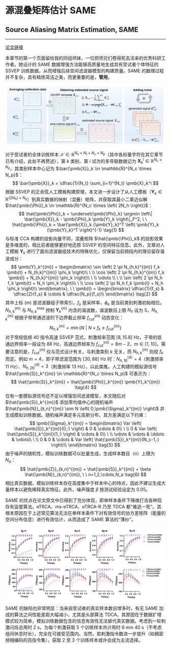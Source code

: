# 源混叠矩阵估计 SAME
## Source Aliasing Matrix Estimation, SAME
***

[论文链接][SAME]

本章节的第一个页面留给我的同组师妹，一位把师兄们卷得死去活来的优秀科研工作者。她设计的 SAME 数据增强方法能够高质量地生成具有受试者个体特征的 SSVEP 训练数据，从而增强后续空间滤波器模型的构建质量。SAME 的数理过程并不复杂，具有精炼简洁之美，而更重要的是，**管用**。

![SAME示意图](SAME.png)

对于受试者的全体训练样本 $\pmb{\mathcal{X}} \in \mathbb{R}^{N_e \times N_t \times N_c \times N_p}$（其中各标量字符在其它章节已有介绍，此处不再赘述），第 $k$ 类别、第 $i$ 试次的多导联数据记为 $\pmb{X}_k^i \in \mathbb{R}^{N_c \times N_p}$，其类别样本中心记为 $\bar{\pmb{X}}_k \in \mathbb{R}^{N_c \times N_p}$：
$$
    \bar{\pmb{X}}_k = \dfrac{1}{N_t} \sum_{i=1}^{N_t} \pmb{X}_k^i
$$
根据 SSVEP 的正余弦人工模板构建原理，本文进一步设计了从人工模板（$\pmb{Y}_k \in \mathbb{R}^{\left( 2N_h \right) \times N_p }$）到真实数据的映射（混叠）矩阵，并获取其最小二乘近似解 $\hat{\pmb{\Phi}}_k \in \mathbb{R}^{N_c \times \left( 2N_h \right)}$：
$$
    \hat{\pmb{\Phi}}_k = \underset{\pmb{\Phi}_k} \argmin \left\| \bar{\pmb{X}}_k - \pmb{\Phi}_k \pmb{Y}_k \right\|_F^2, \ \ \hat{\pmb{\Phi}}_k = \bar{\pmb{X}}_k {\pmb{Y}_k}^T \left( \pmb{Y}_k {\pmb{Y}_k}^T \right)^{-1}
    \tag{1}
$$
与标准 CCA 构建的投影向量不同，混叠矩阵 $\hat{\pmb{\Phi}}_k$ 的投影效果是多维度的，相比前者能够更好地还原 SSVEP 的空间特征信息。此外，文章对人工模板 $\pmb{Y}_k$ 进行了面向滤波器组技术的特殊优化，仅保留当前频段内的理论留存谐波成分：
$$
    \pmb{Y}_k^{(m)} = 
        \begin{bmatrix}
            \sin \left( 2 \pi N_{h,k}^{(m)} f_k \pmb{t} + N_{h,k}^{(m)} \phi_k \right)\\
            \ \\
            \cos \left( 2 \pi N_{h,k}^{(m)} f_k \pmb{t} + N_{h,k}^{(m)} \phi_k \right)\\
            \ \\
            \vdots \\
            \ \\
            \sin \left( 2 \pi N_h f_k \pmb{t} + N_h \phi_k \right)\\
            \ \\
            \cos \left( 2 \pi N_h f_k \pmb{t} + N_h \phi_k \right)\\
        \end{bmatrix}, \ \ \pmb{t} = 
        \begin{bmatrix}
            \dfrac{1}{f_s} & \dfrac{2}{f_s} & \cdots & \dfrac{N_p}{f_s}\\
        \end{bmatrix}
    \tag{2}
$$
其中上标 $(m)$ 是滤波器组子带索引，$f_s$ 是采样率，$\phi_k$ 是当前类别刺激初始相位。$N_{h,k}^{(m)}$ 与 $N_{h,k}^{max}$ 控制 $\pmb{Y}_k^{(m)}$ 内含的谐波数，谐波数目上限 $N_h$ 设为 5，$N_{h,k}^{(m)}$ 根据子带带通滤波的下边界截止频率 $f_{cut}^{(m)}$ 动态变化：
$$
    N_{h,k}^{(m)} = \min \left\{N \ | \ N \times f_k \geqslant f_{cut}^{(m)} \right\}
    \tag{3}
$$
对于常规低频 40 指令高速 SSVEP 范式，刺激频率范围 $[8,15.8]$ Hz，子带的低通边界频率一般设为 88 Hz，高通边界频率为 $f_{cut}^{(m)} = 8m-2$，$m \in [1,10]$。需要注意的是，$f_{cut}^{(m)}$ 仅与范式设计有关，与刺激类别 $k$ 无关，而 $N_{h,k}^{(m)}$ 则视 $f_k$ 而定。例如 $m=4$，即子带滤波范围为 $[30,88]$ Hz 时：$N_{h,16}^{(4)} = 4$（刺激频率 11 Hz）、$N_{h,26}^{(4)} = 3$（刺激频率 13 Hz），以此类推。人工构建的模拟源信号 $\hat{\pmb{S}}_k^{(m)} \in \mathbb{R}^{N_c \times N_p}$ 可表示为：
$$
    \hat{\pmb{S}}_k^{(m)} = \hat{\pmb{\Phi}}_k^{(m)} \pmb{Y}_k^{(m)}
    \tag{4}
$$
仅有一套模拟源信号还不足以增强空间滤波模型，本文随后对 $\hat{\pmb{S}}_k^{(m)}$ 添加零均值中心的随机噪声 $\hat{\pmb{N}}_{k,n}^{(m)} \sim N \left( 0,\pmb{\Sigma}_k^{(m)} \right)$ 并生成模拟训练数据。随机噪声满足多元高斯分布，其方差满足以下约束：
$$
    \pmb{\Sigma}_k^{(m)} = 
        \begin{bmatrix}
            Var \left( \hat{\pmb{S}}_k^{(m)}(0,:) \right) & 0 & \cdots & 0\\
            \ \\
            0 & Var \left( \hat{\pmb{S}}_k^{(m)}(1,:) \right) & \cdots & 0\\
            \ \\
            \vdots & \vdots & \ddots & \vdots\\
            \ \\
            0 & 0 & \cdots & Var \left( \hat{\pmb{S}}_k^{(m)}(N_c-1,:) \right)\\
        \end{bmatrix}
    \tag{5}
$$
由于噪声的随机性，模拟训练数据可以批量生成，生成样本数目（$n$）上限为 $N_a$：
$$
    \hat{\pmb{Z}}_{k,n}^{(m)} = \hat{\pmb{S}}_k^{(m)} + \beta \hat{\pmb{N}}_{k,n}^{(m)}, \ \ n=1,2,\cdots,N_a
    \tag{6}
$$
相比真实数据，模拟训练样本存在高度集中于样本中心的特点，因此不建议生成大量样本以避免稀释真实特征。此外，噪声强度 $\beta$ 按测试经验设定为 0.05。

SAME 的优点在论文原文中已得到了充分体现，即单样本条件下降维打击各种现存有监督算法，eTRCA、ms-eTRCA、eTRCA-R 乃至 TDCA 都“难逃一死”。其根本原因在于上述常见算法无法在单样本条件下对有效信号的协方差矩阵（能量的空间分布信息）进行有效估计，从而造成了 SAME 算法的“薄纱”。

![SAME结果图1](SAME-result1.png)

SAME 的缺陷也非常明显：当来自受试者的真实样本数目增多时，有无 SAME 加成的算法之间性能差距大幅减小，尤其是头部算法 TDCA。其原因在于数据扩增模式较为简单，模拟训练数据包含的信息有效性无法替代真实数据。考虑到一轮刺激闪烁总用时 2 s，为每个刺激获取 5 个训练样本共计用时 6 min 40 s（不考虑组间休息时长），完全在可接受范围内。当然，若刺激指令数进一步提升（如稠密频相编码的百指令集），获取 2 至 3 个训练样本或许会成为主流选择。


[SAME]: https://ieeexplore.ieee.org/document/9971465/